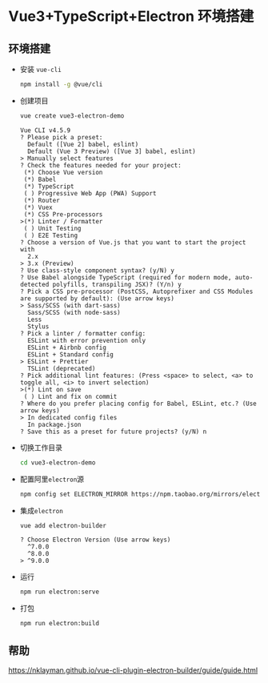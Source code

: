 # Vue3+TypeScript+Electron 环境搭建

## 环境搭建

- 安装 `vue-cli`

  ```bash
  npm install -g @vue/cli
  ```

- 创建项目

  ```bash
  vue create vue3-electron-demo
  ```

  ```properties
  Vue CLI v4.5.9
  ? Please pick a preset:
    Default ([Vue 2] babel, eslint)
    Default (Vue 3 Preview) ([Vue 3] babel, eslint)
  > Manually select features
  ? Check the features needed for your project:
   (*) Choose Vue version
   (*) Babel
   (*) TypeScript
   ( ) Progressive Web App (PWA) Support
   (*) Router
   (*) Vuex
   (*) CSS Pre-processors
  >(*) Linter / Formatter
   ( ) Unit Testing
   ( ) E2E Testing
  ? Choose a version of Vue.js that you want to start the project with
    2.x
  > 3.x (Preview)
  ? Use class-style component syntax? (y/N) y
  ? Use Babel alongside TypeScript (required for modern mode, auto-detected polyfills, transpiling JSX)? (Y/n) y
  ? Pick a CSS pre-processor (PostCSS, Autoprefixer and CSS Modules are supported by default): (Use arrow keys)
  > Sass/SCSS (with dart-sass)
    Sass/SCSS (with node-sass)
    Less
    Stylus
  ? Pick a linter / formatter config:
    ESLint with error prevention only
    ESLint + Airbnb config
    ESLint + Standard config
  > ESLint + Prettier
    TSLint (deprecated)
  ? Pick additional lint features: (Press <space> to select, <a> to toggle all, <i> to invert selection)
  >(*) Lint on save
   ( ) Lint and fix on commit
  ? Where do you prefer placing config for Babel, ESLint, etc.? (Use arrow keys)
  > In dedicated config files
    In package.json
  ? Save this as a preset for future projects? (y/N) n
  ```

- 切换工作目录

  ```bash
  cd vue3-electron-demo
  ```

- 配置阿里`electron`源

  ```bash
  npm config set ELECTRON_MIRROR https://npm.taobao.org/mirrors/electron/
  ```

- 集成`electron`

  ```bash
  vue add electron-builder
  ```

  ```properties
  ? Choose Electron Version (Use arrow keys)
    ^7.0.0
    ^8.0.0
  > ^9.0.0
  ```

- 运行

  ```bash
  npm run electron:serve
  ```

- 打包

  ```bash
  npm run electron:build
  ```

## 帮助

https://nklayman.github.io/vue-cli-plugin-electron-builder/guide/guide.html
